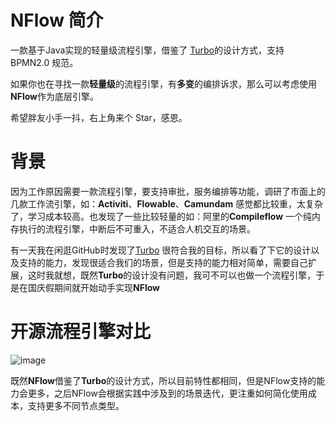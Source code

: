 # NFlow 简介

一款基于Java实现的轻量级流程引擎，借鉴了 [Turbo](https://github.com/didi/turbo)的设计方式，支持 BPMN2.0 规范。

如果你也在寻找一款**轻量级**的流程引擎，有**多变**的编排诉求，那么可以考虑使用**NFlow**作为底层引擎。

希望胖友小手一抖，右上角来个 Star，感恩。



# 背景

因为工作原因需要一款流程引擎，要支持审批，服务编排等功能，调研了市面上的几款工作流引擎，如：**Activiti**、**Flowable**、**Camundam** 感觉都比较重，太复杂了，学习成本较高。也发现了一些比较轻量的如：阿里的**Compileflow** 一个纯内存执行的流程引擎，中断后不可重入，不适合人机交互的场景。

有一天我在闲逛GitHub时发现了[Turbo](https://github.com/didi/turbo) 很符合我的目标，所以看了下它的设计以及支持的能力，发现很适合我们的场景，但是支持的能力相对简单，需要自己扩展，这时我就想，既然**Turbo**的设计没有问题，我可不可以也做一个流程引擎，于是在国庆假期间就开始动手实现**NFlow**



# 开源流程引擎对比
![image](https://user-images.githubusercontent.com/34082657/194832577-55045357-56d7-4f4e-adc8-23d4a1fabe6c.png)


既然**NFlow**借鉴了**Turbo**的设计方式，所以目前特性都相同，但是NFlow支持的能力会更多，之后NFlow会根据实践中涉及到的场景迭代，更注重如何简化使用成本，支持更多不同节点类型。

